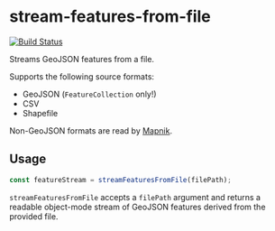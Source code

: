 # stream-features-from-file

[![Build Status](https://travis-ci.org/mapbox/stream-features-from-file.svg?branch=master)](https://travis-ci.org/mapbox/stream-features-from-file)

Streams GeoJSON features from a file.

Supports the following source formats:
- GeoJSON (`FeatureCollection` only!)
- CSV
- Shapefile

Non-GeoJSON formats are read by [Mapnik](http://mapnik.org/documentation/node-mapnik/3.5/).

## Usage

```js
const featureStream = streamFeaturesFromFile(filePath);
```

`streamFeaturesFromFile` accepts a `filePath` argument and returns a readable object-mode stream of GeoJSON features derived from the provided file.
